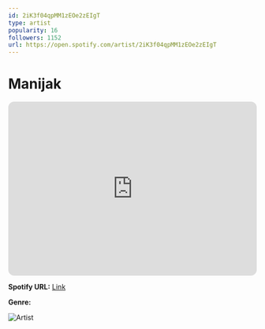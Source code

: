 ```yaml
---
id: 2iK3f04qpMM1zEOe2zEIgT
type: artist
popularity: 16
followers: 1152
url: https://open.spotify.com/artist/2iK3f04qpMM1zEOe2zEIgT
---
```

# Manijak

<iframe style="border-radius:12px" src="https://open.spotify.com/embed/artist/2iK3f04qpMM1zEOe2zEIgT" width="100%" height="352" frameBorder="0" allowfullscreen="" allow="autoplay; clipboard-write; encrypted-media; fullscreen; picture-in-picture" loading="lazy"></iframe>

**Spotify URL:** [Link](https://open.spotify.com/artist/2iK3f04qpMM1zEOe2zEIgT)

**Genre:** 

![Artist](https://i.scdn.co/image/ab6761610000e5eb28e263e3441a03162cf992af)

